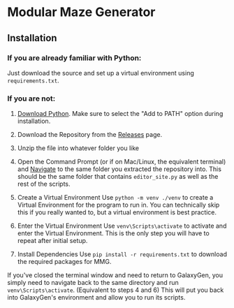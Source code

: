 # Modular Maze Generator

## Installation
### If you are already familiar with Python:
Just download the source and set up a virtual environment using `requirements.txt`.

### If you are not:
1. [Download Python](https://www.python.org/downloads/). Make sure to select the "Add to PATH" option during installation.

2. Download the Repository from the [Releases](https://github.com/Bytestorm5/GalaxyGen/releases/tag/Release) page.

3. Unzip the file into whatever folder you like

4. Open the Command Prompt (or if on Mac/Linux, the equivalent terminal) and [Navigate](https://www.digitalcitizen.life/command-prompt-how-use-basic-commands/#ftoc-heading-3) to the same folder you extracted the repository into.
This should be the same folder that contains `editor_site.py` as well as the rest of the scripts.

5. Create a Virtual Environment
Use `python -m venv ./venv` to create a Virtual Environment for the program to run in. You can technically skip this if you really wanted to,  but a virtual environment is best practice.

6. Enter the Virtual Environment
Use `venv\Scripts\activate` to activate and enter the Virtual Environment. This is the only step you will have to repeat after initial setup.

7. Install Dependencies
Use `pip install -r requirements.txt` to download the required packages for MMG. 

If you've closed the terminal window and need to return to GalaxyGen, you simply need to navigate back to the same directory and run `venv\Scripts\activate`. (Equivalent to steps 4 and 6) This will put you back into GalaxyGen's environment and allow you to run its scripts.
